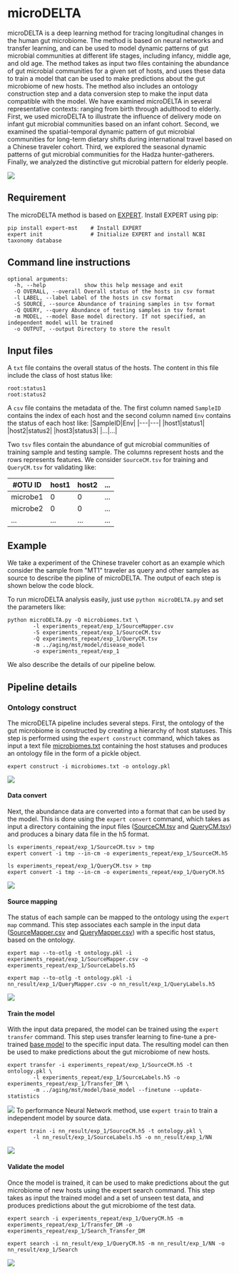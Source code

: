 # microDELTA
microDELTA is a deep learning method for tracing longitudinal changes in the human gut microbiome. The method is based on neural networks and transfer learning, and can be used to model dynamic patterns of gut microbial communities at different life stages, including infancy, middle age, and old age. The method takes as input two files containing the abundance of gut microbial communities for a given set of hosts, and uses these data to train a model that can be used to make predictions about the gut microbiome of new hosts. The method also includes an ontology construction step and a data conversion step to make the input data compatible with the model. We have examined microDELTA in several representative contexts: ranging from birth through adulthood to elderly. First, we used microDELTA to illustrate the influence of delivery mode on infant gut microbial communities based on an infant cohort. Second, we examined the spatial-temporal dynamic pattern of gut microbial communities for long-term dietary shifts during international travel based on a Chinese traveler cohort. Third, we explored the seasonal dynamic patterns of gut microbial communities for the Hadza hunter-gatherers. Finally, we analyzed the distinctive gut microbial pattern for elderly people.

![](microDELTA.png)

## Requirement
The microDELTA method is based on [EXPERT](https://github.com/HUST-NingKang-Lab/EXPERT). Install EXPERT using pip:
```
pip install expert-mst    # Install EXPERT
expert init               # Initialize EXPERT and install NCBI taxonomy database
```
## Command line instructions
```
optional arguments:
  -h, --help            show this help message and exit
  -O OVERALL, --overall Overall status of the hosts in csv format
  -l LABEL, --label Label of the hosts in csv format
  -S SOURCE, --source Abundance of training samples in tsv format
  -Q QUERY, --query Abundance of testing samples in tsv format
  -m MODEL, --model Base model directory. If not specified, an independent model will be trained
  -o OUTPUT, --output Directory to store the result

```
## Input files
A `txt` file contains the overall status of the hosts. The content in this file include the class of host status like:
```
root:status1
root:status2
```
A `csv` file contains the metadata of the. The first column named `SampleID` contains the index of each host and the second column named `Env` contains the status of each host like:
|SampleID|Env|
|---|---|
|host1|status1|
|host2|status2|
|host3|status3|
|...|...|

Two `tsv` files contain the abundance of gut microbial communities of training sample and testing sample. The columns represent hosts and the rows represents features. We consider `SourceCM.tsv` for training and `QueryCM.tsv` for validating like:

|#OTU ID| host1| host2|...|
|---|---|---|---|
|microbe1|0|0|...|
|microbe2|0|0|...|
|...|...|...|...|


## Example
We take a experiment of the Chinese traveler cohort as an example which consider the sample from "MT1" traveler as query and other samples as source to describe the pipline of microDELTA. The output of each step is shown below the code block.

To run microDELTA analysis easily, just use `python microDELTA.py` and set the parameters like:
```
python microDELTA.py -O microbiomes.txt \
        -l experiments_repeat/exp_1/SourceMapper.csv
        -S experiments_repeat/exp_1/SourceCM.tsv
        -Q experiments_repeat/exp_1/QueryCM.tsv
        -m ../aging/mst/model/disease_model
        -o experiments_repeat/exp_1
```
We also describe the details of our pipeline below.

## Pipeline details
### Ontology construct
The microDELTA pipeline includes several steps. First, the ontology of the gut microbiome is constructed by creating a hierarchy of host statuses. This step is performed using the `expert construct` command, which takes as input a text file [microbiomes.txt]('traveler/microbiomes.txt') containing the host statuses and produces an ontology file in the form of a pickle object.
```
expert construct -i microbiomes.txt -o ontology.pkl
```
![](readme_figure/step1.jpg)
#### Data convert
Next, the abundance data are converted into a format that can be used by the model. This is done using the `expert convert` command, which takes as input a directory containing the input files ([SourceCM.tsv](traveler/experiments_repeat/exp_1/SourceCM.tsv ) and [QueryCM.tsv](traveler/experiments_repeat/exp_1/QueryCM.tsv)) and produces a binary data file in the h5 format.

```
ls experiments_repeat/exp_1/SourceCM.tsv > tmp
expert convert -i tmp --in-cm -o experiments_repeat/exp_1/SourceCM.h5

ls experiments_repeat/exp_1/QueryCM.tsv > tmp
expert convert -i tmp --in-cm -o experiments_repeat/exp_1/QueryCM.h5
```
![](readme_figure/step2.jpg)
#### Source mapping
The status of each sample can be mapped to the ontology using the `expert map` command. This step associates each sample in the input data ([SourceMapper.csv](traveler/experiments_repeat/exp_1/SourceMapper.csv) and [QueryMapper.csv](traveler/experiments_repeat/exp_1/QueryMapper.csv)) with a specific host status, based on the ontology.
```
expert map --to-otlg -t ontology.pkl -i experiments_repeat/exp_1/SourceMapper.csv -o experiments_repeat/exp_1/SourceLabels.h5

expert map --to-otlg -t ontology.pkl -i nn_result/exp_1/QueryMapper.csv -o nn_result/exp_1/QueryLabels.h5
```
![](readme_figure/step3.jpg)
#### Train the model
With the input data prepared, the model can be trained using the `expert transfer` command. This step uses transfer learning to fine-tune a pre-trained [base model](aging/mst/model/disease_model)  to the specific input data. The resulting model can then be used to make predictions about the gut microbiome of new hosts.
```
expert transfer -i experiments_repeat/exp_1/SourceCM.h5 -t ontology.pkl \
        -l experiments_repeat/exp_1/SourceLabels.h5 -o experiments_repeat/exp_1/Transfer_DM \
        -m ../aging/mst/model/base_model --finetune --update-statistics
```
![](readme_figure/step4_1.jpg)
To performance Neural Network method, use `expert train` to train a independent model by source data.
```
expert train -i nn_result/exp_1/SourceCM.h5 -t ontology.pkl \
        -l nn_result/exp_1/SourceLabels.h5 -o nn_result/exp_1/NN
```
![](readme_figure/step4_2.jpg)
#### Validate the model
Once the model is trained, it can be used to make predictions about the gut microbiome of new hosts using the expert search command. This step takes as input the trained model and a set of unseen test data, and produces predictions about the gut microbiome of the test data.
```
expert search -i experiments_repeat/exp_1/QueryCM.h5 -m experiments_repeat/exp_1/Transfer_DM -o experiments_repeat/exp_1/Search_Transfer_DM

expert search -i nn_result/exp_1/QueryCM.h5 -m nn_result/exp_1/NN -o nn_result/exp_1/Search
```
![](readme_figure/step5.jpg)

